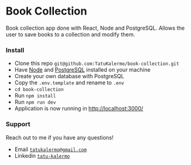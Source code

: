 # Book Collection

Book collection app done with React, Node and PostgreSQL. Allows the user to save books to a collection and modify them.

### Install

- Clone this repo `git@github.com:TatuKalermo/book-collection.git`
- Have [Node](https://nodejs.org/en/) and [PostgreSQL](https://www.postgresql.org/) installed on your machine
- Create your own database with PostgreSQL
- Copy the `.env.template` and rename to `.env`
- `cd book-collection`
- Run `npm install`
- Run `npm run dev`
- Application is now running in [http://localhost:3000/](http://localhost:3000/)

### Support

Reach out to me if you have any questions!

- Email [`tatukalermo@gmail.com`](tatukalermo@gmail.com)
- Linkedin [`tatu-kalermo`](https://www.linkedin.com/in/tatu-kalermo-07079912a/)
